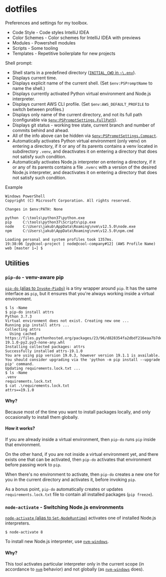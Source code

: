 # dotfiles

Preferences and settings for my toolbox.

* Code Style - Code styles IntelliJ IDEA
* Color Schemes - Color schemes for IntelliJ IDEA with previews
* Modules - Powershell modules
* Scripts - Some tooling
* Templates - Repetitive boilerplate for new projects

Shell prompt:

- Shell starts in a predefined directory ([`INITIAL_CWD` in `~\.env`](.env.sample)).
- Displays current time.
- Displays explicit name of the current shell. (Set `$env:PSPromptName` to name the shell.)
- Displays currently activated Python virtual environment and Node.js interpreter.
- Displays current AWS CLI profile. (Set `$env:AWS_DEFAULT_PROFILE` to switch between profiles.)
- Displays only name of the current directory, and not its full path (configurable via [`$env:PSPromptSettings.FullPath`](prompt.psm1)).
- Displays git status - working tree state, current branch and number of commits behind and ahead.
- All of the info above can be hidden via [`$env:PSPromptSettings.Compact`](prompt.psm1).
- Automatically activates Python virtual environment (only venv) on entering a directory, if it or any of its parents contains a venv located in subdirectory `.venv`, and deactivates it on entering a directory that does not satisfy such condition.
- Automatically activates Node.js interpreter on entering a directory, if it or any of its parents contains a file `.nvmrc` with a version of the desired Node.js interpreter, and deactivates it on entering a directory that does not satisfy such condition.

Example 

```
Windows PowerShell
Copyright (C) Microsoft Corporation. All rights reserved.

Changes in $env:PATH: None

python  C:\tools\python37\python.exe
pip     C:\tools\python37\Scripts\pip.exe
node    C:\Users\jakub\AppData\Roaming\nvm\v12.5.0\node.exe
npm     C:\Users\jakub\AppData\Roaming\nvm\v12.5.0\npm.cmd

Loading personal and system profiles took 1357ms.
19:38:06 [py@cool-project | node@cool-company#12] (AWS Profile Name) web [master 1→] $
```

## Utilities

### `pip-do` - venv-aware pip

[`pip-do` (alias to `Invoke-PipDo`)](Modules/Invoke-PipDo/Invoke-PipDo.psm1) is a tiny wrapper around `pip`.
It has the same interface as `pip`, but it ensures that you're always working inside a virtual environment.

```console
$ ls -Name
$ pip-do install attrs
Python 3.7.3
Virtual environment does not exist. Creating new one ...
Running pip install attrs ...
Collecting attrs
  Using cached https://files.pythonhosted.org/packages/23/96/d828354fa2dbdf216eaa7b7de0db692f12c234f7ef888cc14980ef40d1d2/attrs-19.1.0-py2.py3-none-any.whl
Installing collected packages: attrs
Successfully installed attrs-19.1.0
You are using pip version 19.0.3, however version 19.1.1 is available.
You should consider upgrading via the 'python -m pip install --upgrade pip' command.
Updating requirements.lock.txt ...
$ ls -Name
.venv
requirements.lock.txt
$ cat .\requirements.lock.txt
attrs==19.1.0
```

#### Why?

Because most of the time you want to install packages locally, and only occasionally to install them globally.

#### How it works?

If you are already inside a virtual environment, then `pip-do` runs `pip` inside that environment.

On the other hand, if you are not inside a virtual environment yet, and there exists one that can be activated, then `pip-do` activates that environment before passing work to `pip`.

When there's no environment to activate, then `pip-do`  creates a new one for you in the current directory and activates it, before invoking `pip`.

As a bonus point, `pip-do` automatically creates or updates `requirements.lock.txt` file to contain all installed packages (`pip freeze`).

### `node-activate` - Switching Node.js environments

[`node-activate` (alias to `Set-NodeRuntime`)](Modules/Set-NodeRuntime/Set-NodeRuntime.psm1) activates one of installed Node.js interpreters.

```console
$ node-activate 8
```

To install new Node.js interpreter, use [`nvm-windows`](https://github.com/coreybutler/nvm-windows).

#### Why?

This tool activates particular interpreter only in the current scope (in accordance to [`nvm`](https://github.com/nvm-sh/nvm) behavior)
and not globally (as [`nvm-windows`]((https://github.com/coreybutler/nvm-windows)) does).
